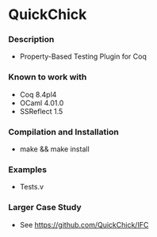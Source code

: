 QuickChick
==========

### Description
 
  - Property-Based Testing Plugin for Coq

### Known to work with

  - Coq 8.4pl4
  - OCaml 4.01.0
  - SSReflect 1.5

### Compilation and Installation

  - make && make install

### Examples

  - Tests.v

### Larger Case Study

  - See https://github.com/QuickChick/IFC
